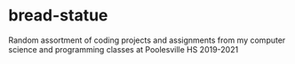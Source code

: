 # bread-statue
Random assortment of coding projects and assignments from my computer science and programming classes at Poolesville HS 2019-2021
